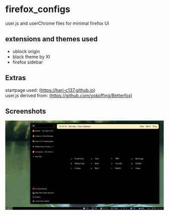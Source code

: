 # firefox_configs
user.js and userChrome files for minimal firefox UI


## extensions and themes used

* ublock origin 
* black theme by XI
* firefox sidebar

## Extras

startpage used: (https://hari-c137.github.io) <br />
user.js derived from: (https://github.com/yokoffing/Betterfox)

## Screenshots


![firefox.png](https://github.com/Hari-c137/firefox_configs/blob/main/assets/firefox.png)


